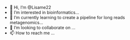 - 👋 Hi, I’m @Lisame22
- 👀 I’m interested in bioinformatics...
- 🌱 I’m currently learning to create a pipeline for long reads metagenomics...
- 💞️ I’m looking to collaborate on ...
- 📫 How to reach me ...

<!---
Lisame22/Lisame22 is a ✨ special ✨ repository because its `README.md` (this file) appears on your GitHub profile.
You can click the Preview link to take a look at your changes.
--->
